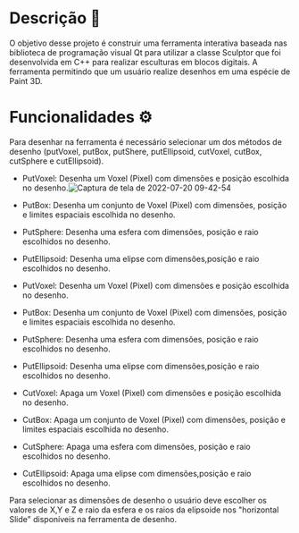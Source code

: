 # Descrição 📑

O objetivo desse projeto é construir uma ferramenta interativa baseada nas biblioteca de programação visual Qt para utilizar a classe Sculptor que foi desenvolvida em C++ para realizar esculturas em blocos digitais. A ferramenta permitindo que um usuário realize desenhos em uma espécie de Paint 3D.

# Funcionalidades ⚙️
Para desenhar na ferramenta é necessário selecionar um dos métodos de desenho (putVoxel, putBox, putShere, putEllipsoid, cutVoxel, cutBox, cutSphere e cutEllipsoid).

- PutVoxel: Desenha um Voxel (Pixel) com dimensões e posição escolhida no desenho.![Captura de tela de 2022-07-20 09-42-54](https://user-images.githubusercontent.com/55494897/179989983-d3e2e3a1-da68-4e8e-a9fa-46c4683b3170.png)

- PutBox:  Desenha um conjunto de Voxel (Pixel) com dimensões, posição e limites espaciais escolhida no desenho.
- PutSphere: Desenha uma esfera com dimensões, posição e raio escolhidos no desenho.
- PutEllipsoid: Desenha uma elipse com dimensões,posição e raio escolhidos no desenho.
- PutVoxel: Desenha um Voxel (Pixel) com dimensões e posição escolhida no desenho.
- PutBox:  Desenha um conjunto de Voxel (Pixel) com dimensões, posição e limites espaciais  escolhida no desenho.
- PutSphere: Desenha uma esfera com dimensões, posição e raio escolhidos no desenho.
- PutEllipsoid: Desenha uma elipse com dimensões,posição e raio escolhidos no desenho.
- CutVoxel: Apaga um Voxel (Pixel) com dimensões e posição escolhida no desenho.
- CutBox:  Apaga um conjunto de Voxel (Pixel) com dimensões, posição e limites espaciais  escolhida no desenho.
- CutSphere: Apaga uma esfera com dimensões, posição e raio escolhidos no desenho.
- CutEllipsoid: Apaga uma elipse com dimensões,posição e raio escolhidos no desenho.

Para selecionar as dimensões de desenho o usuário deve escolher os valores de X,Y e Z e raio da esfera e os raios da elipsoide nos "horizontal Slide" disponíveis na ferramenta de desenho.

